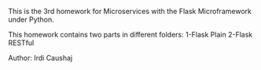 This is the 3rd homework for Microservices with the Flask Microframework under Python.

This homework contains two parts in different folders:
1-Flask Plain
2-Flask RESTful

Author: Irdi Caushaj